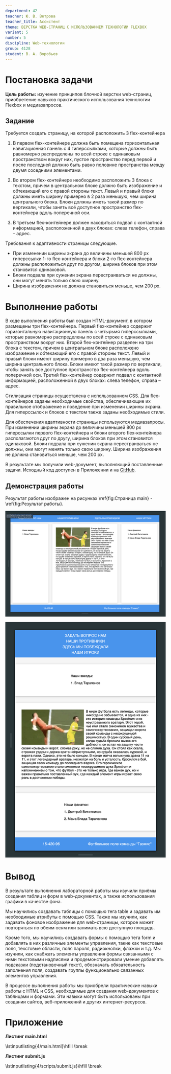 ```yaml
---
department: 42
teacher: Ю. В. Ветрова
teacher_title: Ассистент
theme: ВЕРСТКА WEB-СТРАНИЦ С ИСПОЛЬЗОВАНИЕМ ТЕХНОЛОГИИ FLEXBOX
variant: 5
number: 5
discipline: Web-технологии
group: 4128
student: В. А. Воробьев
---
```


# Постановка задачи

**Цель работы:** изучение принципов блочной верстки web-страниц, приобретение навыков практического использования технологии Flexbox и  медиазапросов.

## Задание

Требуется создать страницу, на которой расположить 3 flex-контейнера

1) В первом flex-контейнере должна быть помещена горизонтальная навигационная панель с 4 гиперссылками, которые должны быть равномерно распределены по всей строке с одинаковым пространством вокруг них, пустое пространство перед первой и после последней должно быть равно половине пространства между двумя соседними элементами.

2) Во втором flex-контейнере необходимо расположить 3 блока с текстом, причем в центральном блоке должно быть изображение и обтекающий его с правой стороны текст. Левый и правый блоки должны иметь ширину примерно в 2 раза меньшую, чем ширина центрального блока. Блоки должны иметь такой размер по вертикали, чтобы занять всё доступное пространство flex-контейнера вдоль поперечной оси.

3) В третьем flex-контейнере должен находиться подвал с контактной информацией, расположенной в двух блоках: слева телефон, справа – адрес.

Требования к адаптивности страницы следующие.

- При изменении ширины экрана до величины меньшей 800 px  гиперссылки 1-го flex-контейнера и блоки 2-го flex-контейнера должны расположиться друг по другом, ширина блоков при этом становится одинаковой.
- Блоки подвала при сужении экрана перестраиваться не должны, они могут менять только свою ширину.
- Ширина изображения не должна становиться меньше, чем 200 px.

# Выполнение работы

В ходе выполнения работы был создан HTML-документ, в котором размещены три flex-контейнера. Первый flex-контейнер содержит горизонтальную навигационную панель с четырьмя гиперссылками, которые равномерно распределены по всей строке с одинаковым пространством вокруг них. Второй flex-контейнер разделен на три блока с текстом, причем в центральном блоке расположено изображение и обтекающий его с правой стороны текст. Левый и правый блоки имеют ширину примерно в два раза меньшую, чем ширина центрального блока. Блоки имеют такой размер по вертикали, чтобы занять все доступное пространство flex-контейнера вдоль поперечной оси. Третий flex-контейнер содержит подвал с контактной информацией, расположенной в двух блоках: слева телефон, справа – адрес.

Стилизация страницы осуществлена с использованием CSS. Для flex-контейнеров заданы необходимые свойства, обеспечивающие их правильное отображение и поведение при изменении ширины экрана. Для гиперссылок и блоков с текстом также заданы необходимые стили.

Для обеспечения адаптивности страницы используются медиазапросы. При изменении ширины экрана до величины меньшей 800 px гиперссылки первого flex-контейнера и блоки второго flex-контейнера располагаются друг по другу, ширина блоков при этом становится одинаковой. Блоки подвала при сужении экрана перестраиваться не должны, они могут менять только свою ширину. Ширина изображения не должна становиться меньше, чем 200 px.

В результате мы получили web-документ, выполняющий поставленные задачи. Исходный код доступен в Приложении и на [GitHub](https://github.com/vladcto/suai-labs/tree/main/6_semester/Web/5).

## Демонстрация работы

Результат работы изображен на рисунках \ref{fig:Страница main} - \ref{fig:Результат работы}.

![Веб-документ при px > 800](report_images/image-12.png)

![Веб-документ при px < 800](report_images/image-13.png)

# Вывод

В результате выполнения лабораторной работы мы изучили приёмы создания таблиц и форм в web-документах, а также использования графики в качестве фона.

Мы научились создавать таблицы с помощью тега table и задавать им необходимые атрибуты с помощью CSS. Также мы изучили, как задавать фоновое изображение для web-страницы, которое может повторяться по обеим осям или занимать всю доступную площадь.

Кроме того, мы научились создавать формы с помощью тега form и добавлять в них различные элементы управления, такие как текстовые поля, текстовые области, поля пароля, радиокнопки, флажки и т.д. Мы изучили, как снабжать элементы управления формы связанными с ними текстовыми надписями и продемонстрировали умение добавлять подсказки (подстановочный текст), обозначать обязательность заполнения поля, создавать группы функционально связанных элементов управления.

В процессе выполнения работы мы приобрели практические навыки работы с HTML и CSS, необходимые для создания web-документов с таблицами и формами. Эти навыки могут быть использованы при создании сайтов, веб-приложений и других интернет-ресурсов.

# Приложение <suaidoc-center>

**Листинг main.html**

\lstinputlisting{4/main.html}\hfill \break

**Листинг submit.js**

\lstinputlisting{4/scripts/submit.js}\hfill \break
